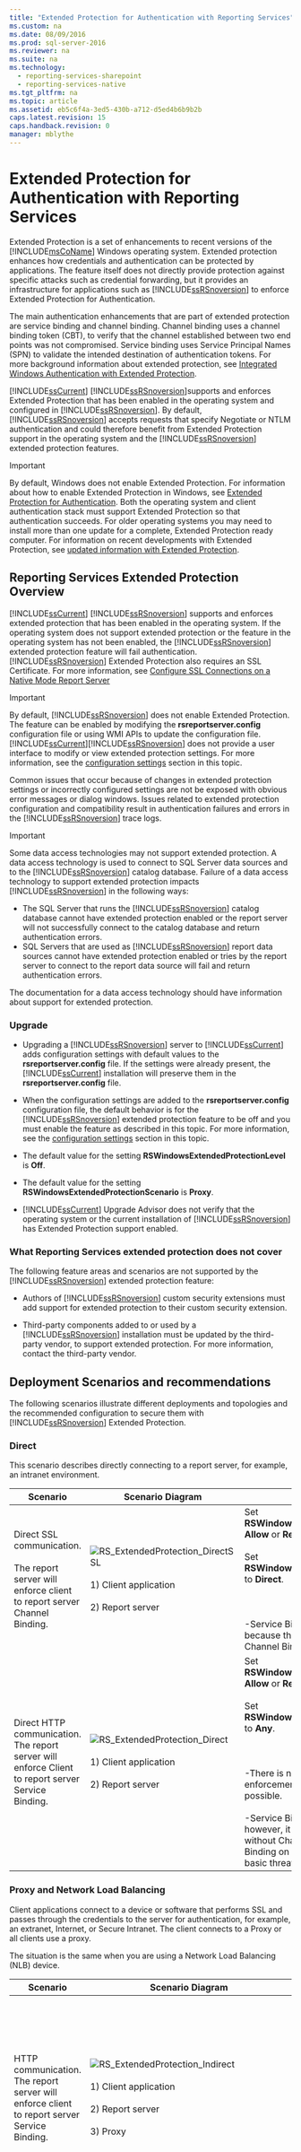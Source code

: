 ```yaml
---
title: "Extended Protection for Authentication with Reporting Services"
ms.custom: na
ms.date: 08/09/2016
ms.prod: sql-server-2016
ms.reviewer: na
ms.suite: na
ms.technology: 
  - reporting-services-sharepoint
  - reporting-services-native
ms.tgt_pltfrm: na
ms.topic: article
ms.assetid: eb5c6f4a-3ed5-430b-a712-d5ed4b6b9b2b
caps.latest.revision: 15
caps.handback.revision: 0
manager: mblythe
---
```

# Extended Protection for Authentication with Reporting Services
Extended Protection is a set of enhancements to recent versions of the [!INCLUDE[msCoName](../../Topics/TopicNameContainA/tokens/msCoName_md.md)] Windows operating system. Extended protection enhances how credentials and authentication can be protected by applications. The feature itself does not directly provide protection against specific attacks such as credential forwarding, but it provides an infrastructure for applications such as [!INCLUDE[ssRSnoversion](../../Topics/TopicNameContainA/tokens/ssRSnoversion_md.md)] to enforce Extended Protection for Authentication.  
  
 The main authentication enhancements that are part of extended protection are service binding and channel binding. Channel binding uses a channel binding token (CBT), to verify that the channel established between two end points was not compromised. Service binding uses Service Principal Names (SPN) to validate the intended destination of authentication tokens. For more background information about extended protection, see [Integrated Windows Authentication with Extended Protection](http://go.microsoft.com/fwlink/?LinkId=179922).  
  
 [!INCLUDE[ssCurrent](../../Topics/TopicNameContainA/tokens/ssCurrent_md.md)] [!INCLUDE[ssRSnoversion](../../Topics/TopicNameContainA/tokens/ssRSnoversion_md.md)]supports and enforces Extended Protection that has been enabled in the operating system and configured in [!INCLUDE[ssRSnoversion](../../Topics/TopicNameContainA/tokens/ssRSnoversion_md.md)]. By default, [!INCLUDE[ssRSnoversion](../../Topics/TopicNameContainA/tokens/ssRSnoversion_md.md)] accepts requests that specify Negotiate or NTLM authentication and could therefore benefit from Extended Protection support in the operating system and the [!INCLUDE[ssRSnoversion](../../Topics/TopicNameContainA/tokens/ssRSnoversion_md.md)] extended protection features.  
  
> [!IMPORTANT]  
>  By default, Windows does not enable Extended Protection. For information about how to enable Extended Protection in Windows, see [Extended Protection for Authentication](http://go.microsoft.com/fwlink/?LinkID=178431). Both the operating system and client authentication stack must support Extended Protection so that authentication succeeds. For older operating systems you may need to install more than one update for a complete, Extended Protection ready computer. For information on recent developments with Extended Protection, see [updated information with Extended Protection](http://go.microsoft.com/fwlink/?LinkId=183362).  
  
## Reporting Services Extended Protection Overview  
 [!INCLUDE[ssCurrent](../../Topics/TopicNameContainA/tokens/ssCurrent_md.md)] [!INCLUDE[ssRSnoversion](../../Topics/TopicNameContainA/tokens/ssRSnoversion_md.md)] supports and enforces extended protection that has been enabled in the operating system. If the operating system does not support extended protection or the feature in the operating system has not been enabled, the [!INCLUDE[ssRSnoversion](../../Topics/TopicNameContainA/tokens/ssRSnoversion_md.md)] extended protection feature will fail authentication. [!INCLUDE[ssRSnoversion](../../Topics/TopicNameContainA/tokens/ssRSnoversion_md.md)] Extended Protection also requires an SSL Certificate. For more information, see [Configure SSL Connections on a Native Mode Report Server](../../Topics/TopicNameContainA/Configure-SSL-Connections-on-a-Native-Mode-Report-Server.md)  
  
> [!IMPORTANT]  
>  By default, [!INCLUDE[ssRSnoversion](../../Topics/TopicNameContainA/tokens/ssRSnoversion_md.md)] does not enable Extended Protection. The feature can be enabled by modifying the **rsreportserver.config** configuration file or using WMI APIs to update the configuration file. [!INCLUDE[ssCurrent](../../Topics/TopicNameContainA/tokens/ssCurrent_md.md)][!INCLUDE[ssRSnoversion](../../Topics/TopicNameContainA/tokens/ssRSnoversion_md.md)] does not provide a user interface to modify or view extended protection settings. For more information, see the [configuration settings](#ConfigurationSettings) section in this topic.  
  
 Common issues that occur because of changes in extended protection settings or incorrectly configured settings are not be exposed with obvious error messages or dialog windows. Issues related to extended protection configuration and compatibility result in authentication failures and errors in the [!INCLUDE[ssRSnoversion](../../Topics/TopicNameContainA/tokens/ssRSnoversion_md.md)] trace logs.  
  
> [!IMPORTANT]  
>  Some data access technologies may not support extended protection. A data access technology is used to connect to SQL Server data sources and to the [!INCLUDE[ssRSnoversion](../../Topics/TopicNameContainA/tokens/ssRSnoversion_md.md)] catalog database. Failure of a data access technology to support extended protection impacts [!INCLUDE[ssRSnoversion](../../Topics/TopicNameContainA/tokens/ssRSnoversion_md.md)] in the following ways:  
>   
>  -   The SQL Server that runs the [!INCLUDE[ssRSnoversion](../../Topics/TopicNameContainA/tokens/ssRSnoversion_md.md)] catalog database cannot have extended protection enabled or the report server will not successfully connect to the catalog database and return authentication errors.  
> -   SQL Servers that are used as [!INCLUDE[ssRSnoversion](../../Topics/TopicNameContainA/tokens/ssRSnoversion_md.md)] report data sources cannot have extended protection enabled or tries by the report server to connect to the report data source will fail and return authentication errors.  
>   
>  The documentation for a data access technology should have information about support for extended protection.  
  
### Upgrade  
  
-   Upgrading a [!INCLUDE[ssRSnoversion](../../Topics/TopicNameContainA/tokens/ssRSnoversion_md.md)] server to [!INCLUDE[ssCurrent](../../Topics/TopicNameContainA/tokens/ssCurrent_md.md)] adds configuration settings with default values to the **rsreportserver.config** file. If the settings were already present, the [!INCLUDE[ssCurrent](../../Topics/TopicNameContainA/tokens/ssCurrent_md.md)] installation will preserve them in the **rsreportserver.config** file.  
  
-   When the configuration settings are added to the **rsreportserver.config** configuration file, the default behavior is for the [!INCLUDE[ssRSnoversion](../../Topics/TopicNameContainA/tokens/ssRSnoversion_md.md)] extended protection feature to be off and you must enable the feature as described in this topic. For more information, see the [configuration settings](#ConfigurationSettings) section in this topic.  
  
-   The default value for the setting **RSWindowsExtendedProtectionLevel** is **Off**.  
  
-   The default value for the setting **RSWindowsExtendedProtectionScenario** is **Proxy**.  
  
-   [!INCLUDE[ssCurrent](../../Topics/TopicNameContainA/tokens/ssCurrent_md.md)] Upgrade Advisor does not verify that the operating system or the current installation of [!INCLUDE[ssRSnoversion](../../Topics/TopicNameContainA/tokens/ssRSnoversion_md.md)] has Extended Protection support enabled.  
  
### What Reporting Services extended protection does not cover  
 The following feature areas and scenarios are not supported by the [!INCLUDE[ssRSnoversion](../../Topics/TopicNameContainA/tokens/ssRSnoversion_md.md)] extended protection feature:  
  
-   Authors of [!INCLUDE[ssRSnoversion](../../Topics/TopicNameContainA/tokens/ssRSnoversion_md.md)] custom security extensions must add support for extended protection to their custom security extension.  
  
-   Third-party components added to or used by a [!INCLUDE[ssRSnoversion](../../Topics/TopicNameContainA/tokens/ssRSnoversion_md.md)] installation must be updated by the third-party vendor, to support extended protection. For more information, contact the third-party vendor.  
  
## Deployment Scenarios and recommendations  
 The following scenarios illustrate different deployments and topologies and the recommended configuration to secure them with [!INCLUDE[ssRSnoversion](../../Topics/TopicNameContainA/tokens/ssRSnoversion_md.md)] Extended Protection.  
  
### Direct  
 This scenario describes directly connecting to a report server, for example, an intranet environment.  
  
|Scenario|Scenario Diagram|How to secure|  
|--------------|----------------------|-------------------|  
|Direct SSL communication.<br /><br /> The report server will enforce client to report server Channel Binding.|![RS&#95;ExtendedProtection&#95;DirectSSL](../../Topics/TopicNameNotContainA/images/RS_ExtendedProtection_DirectSSL.gif "RS_ExtendedProtection_DirectSSL")<br /><br /> 1) Client application<br /><br /> 2) Report server|Set **RSWindowsExtendedProtectionLevel** to **Allow** or **Require**.<br /><br /> Set **RSWindowsExtendedProtectionScenario** to **Direct**.<br /><br /> <br /><br /> -Service Binding is not necessary because the SSL channel will be used for Channel Binding.|  
|Direct HTTP communication. The report server will enforce Client to report server Service Binding.|![RS&#95;ExtendedProtection&#95;Direct](../../Topics/TopicNameNotContainA/images/RS_ExtendedProtection_Direct.gif "RS_ExtendedProtection_Direct")<br /><br /> 1) Client application<br /><br /> 2) Report server|Set **RSWindowsExtendedProtectionLevel** to **Allow** or **Require**.<br /><br /> Set **RSWindowsExtendedProtectionScenario** to **Any**.<br /><br /> <br /><br /> -There is no SSL Channel therefore no enforcement of Channel Binding is possible.<br /><br /> -Service Binding can be validated, however, it is not a complete defense without Channel binding and Service Binding on its own will only protect from basic threats.|  
  
### Proxy and Network Load Balancing  
 Client applications connect to a device or software that performs SSL and passes through the credentials to the server for authentication, for example, an extranet, Internet, or Secure Intranet. The client connects to a Proxy or all clients use a proxy.  
  
 The situation is the same when you are using a Network Load Balancing (NLB) device.  
  
|Scenario|Scenario Diagram|How to secure|  
|--------------|----------------------|-------------------|  
|HTTP communication. The report server will enforce client to report server Service Binding.|![RS&#95;ExtendedProtection&#95;Indirect](../../Topics/TopicNameNotContainA/images/RS_ExtendedProtection_Indirect.gif "RS_ExtendedProtection_Indirect")<br /><br /> 1) Client application<br /><br /> 2) Report server<br /><br /> 3) Proxy|Set **RSWindowsExtendedProtectionLevel** to **Allow** or **Require**.<br /><br /> Set **RSWindowsExtendedProtectionScenario** to **Any**.<br /><br /> <br /><br /> -There is no SSL Channel therefore no enforcement of Channel Binding is possible.<br /><br /> -The report server must be configured to know the name of the proxy server to make sure that the service binding is correctly enforced.|  
|HTTP communication.<br /><br /> The report server will enforce client to Proxy Channel Binding and client to report server Service Binding.|![RS&#95;ExtendedProtection&#95;Indirect&#95;SSL](../../Topics/TopicNameNotContainA/images/RS_ExtendedProtection_Indirect_SSL.gif "RS_ExtendedProtection_Indirect_SSL")<br /><br /> 1) Client application<br /><br /> 2) Report server<br /><br /> 3) Proxy|Set <br />                    **RSWindowsExtendedProtectionLevel** to **Allow** or **Require**.<br /><br /> Set **RSWindowsExtendedProtectionScenario** to **Proxy**.<br /><br /> <br /><br /> -SSL channel to proxy is available therefore channel binding to the proxy can be enforced.<br /><br /> -Service Binding can also be enforced.<br /><br /> -The Proxy name must be known to the report server and the report server administrator should either create a URL reservation for it, with a host header or configure the Proxy name in the Windows registry entry **BackConnectionHostNames**.|  
|Indirect HTTPS communication with a secure proxy. Report server will enforce client to proxy Channel Binding and Client to report server Service Binding.|![RS&#95;ExtendedProtection&#95;IndirectSSLandHTTPS](../../Topics/TopicNameNotContainA/images/RS_ExtendedProtection_IndirectSSLandHTTPS.gif "RS_ExtendedProtection_IndirectSSLandHTTPS")<br /><br /> 1) Client application<br /><br /> 2) Report server<br /><br /> 3) Proxy|Set <br />                    **RSWindowsExtendedProtectionLevel** to **Allow** or **Require**.<br /><br /> Set **RSWindowsExtendedProtectionScenario** to **Proxy**.<br /><br /> <br /><br /> -SSL channel to proxy is available therefore channel binding to the proxy can be enforced.<br /><br /> -Service Binding can also be enforced.<br /><br /> -The Proxy name must be known to the report server and the report server administrator should either create a URL reservation for it, with a host header or configure the Proxy name in the Windows registry entry **BackConnectionHostNames**.|  
  
### Gateway  
 This scenario describes Client applications connecting to a device or software that performs SSL and authenticates the user. Then the device or software impersonates the user context or a different user context before it makes a request to the report server.  
  
|Scenario|Scenario Diagram|How to secure|  
|--------------|----------------------|-------------------|  
|Indirect HTTP communication.<br /><br /> Gateway will enforce Client to Gateway channel binding. There is a Gateway to report server Service Binding.|![RS&#95;ExtendedProtection&#95;Indirect&#95;SSL](../../Topics/TopicNameNotContainA/images/RS_ExtendedProtection_Indirect_SSL.gif "RS_ExtendedProtection_Indirect_SSL")<br /><br /> 1) Client application<br /><br /> 2) Report server<br /><br /> 3) Gateway device|Set **RSWindowsExtendedProtectionLevel** to **Allow** or **Require**.<br /><br /> Set **RSWindowsExtendedProtectionScenario** to **Any**.<br /><br /> <br /><br /> -Channel Binding from client to report server is not possible because the gateway impersonates a context and therefore creates a new NTLM token.<br /><br /> -There is no SSL from the Gateway to report server therefore channel binding cannot be enforced.<br /><br /> -Service Binding can be enforced.<br /><br /> -The Gateway device should be configured by your administrator to enforce channel binding.|  
|Indirect HTTPS communication with a Secure Gateway. The Gateway will enforce Client to Gateway Channel Binding and the report server will enforce Gateway to report server Channel Binding.|![RS&#95;ExtendedProtection&#95;IndirectSSLandHTTPS](../../Topics/TopicNameNotContainA/images/RS_ExtendedProtection_IndirectSSLandHTTPS.gif "RS_ExtendedProtection_IndirectSSLandHTTPS")<br /><br /> 1) Client application<br /><br /> 2) Report server<br /><br /> 3) Gateway device|Set **RSWindowsExtendedProtectionLevel** to **Allow** or **Require**.<br /><br /> Set **RSWindowsExtendedProtectionScenario** to **Direct**.<br /><br /> <br /><br /> -Channel Binding from client to report server is not possible because the gateway impersonates a context and therefore creates a new NTLM token.<br /><br /> -SSL from Gateway to the report sever means channel binding can be enforced.<br /><br /> -Service Binding is not required.<br /><br /> -The Gateway device should be configured by your administrator to enforce channel binding.|  
  
### Combination  
 This scenario describes Extranet or Internet environments where the client connects a Proxy. This is in combination with an intranet environment where a client connects to report server.  
  
|Scenario|Scenario Diagram|How to secure|  
|--------------|----------------------|-------------------|  
|Indirect and direct access from client to report server service without SSL on either of the client to proxy or client to report sever connections.|1) Client application<br /><br /> 2) Report server<br /><br /> 3) Proxy<br /><br /> 4) Client application|Set **RSWindowsExtendedProtectionLevel** to **Allow** or **Require**.<br /><br /> Set **RSWindowsExtendedProtectionScenario** to **Any**.<br /><br /> <br /><br /> -Service Binding from client to report server can be enforced.<br /><br /> -The Proxy name must be known to the report server and the report server administrator should either create a URL reservation for it, with a host header or configure the Proxy name in the Windows registry entry **BackConnectionHostNames**.|  
|Indirect and direct access from client to report server where the client establishes an SSL connection to the proxy or report server.|![RS&#95;ExtendedProtection&#95;CombinationSSL](../../Topics/TopicNameNotContainA/images/RS_ExtendedProtection_CombinationSSL.gif "RS_ExtendedProtection_CombinationSSL")<br /><br /> 1) Client application<br /><br /> 2) Report server<br /><br /> 3) Proxy<br /><br /> 4) Client application|Set **RSWindowsExtendedProtectionLevel** to **Allow** or **Require**.<br /><br /> Set **RSWindowsExtendedProtectionScenario** to **Proxy**.<br /><br /> <br /><br /> -Channel Binding can be used<br /><br /> -The Proxy name must be known to the report server and the report server administrator should either create a URL reservation for the proxy, with a host header or configure the Proxy name in the Windows registry entry **BackConnectionHostNames**.|  
  
## Configuring Reporting Rervices extended protection  
 The **rsreportserver.config** file contains the configuration values that control the behavior of [!INCLUDE[ssRSnoversion](../../Topics/TopicNameContainA/tokens/ssRSnoversion_md.md)] extended protection.  
  
 For more information on using and editing the **rsreportserver.config** file, see [RsReportServer.config Configuration File](../../Topics/TopicNameNotContainA/RsReportServer.config-Configuration-File.md). The extended protection settings can also be changed and inspected using WMI APIs. For more information, see [SetExtendedProtectionSettings Method (WMI MSReportServer_ConfigurationSetting)](../../Topics/TopicNameNotContainA/SetExtendedProtectionSettings-Method--WMI-MSReportServer_ConfigurationSetting-.md).  
  
 When validation of the configuration settings fail, the authentication types **RSWindowsNTLM**, **RSWindowsKerberos** and **RSWindowsNegotiate** are disabled on the report server.  
  
###  <a name="ConfigurationSettings"></a> Configuration Settings for reporting services extended protection  
 The following table provides information about configuration settings that appear in the **rsreportserver.config** for extended protection.  
  
|Setting|Description|  
|-------------|-----------------|  
|**RSWindowsExtendedProtectionLevel**|Specifies the degree of enforcement of extended protection. Valid values are:<br /><br /> **Off**: Default. Specifies no channel binding or service binding verification.<br /><br /> **Allow** supports extended protection but does not require it.  Specifies:<br /><br /> -Extended protection will be enforced for client applications that are running on operating systems that support extended protection. How protection is enforced is determined by setting **RsWindowsExtendedProtectionScenario**<br /><br /> -Authentication will be allowed for applications that are running on operating systems which do not support extended protection.<br /><br /> **Require** specifies:<br /><br /> -Extended protection will be enforced for client applications that are running on operating systems that support extended protection.<br /><br /> -Authentication will **not** be allowed for applications that are running on operating systems which do not support extended protection.|  
|**RsWindowsExtendedProtectionScenario**|Specifies what forms of extended protection are validated: Channel binding, Service Binding, or both. Valid values are:<br /><br /> **Proxy**: Default. Specifies:<br /><br /> -Windows NTLM, Kerberos, and Negotiate authentication when a channel binding token is present.<br /><br /> -Service Binding is enforced.<br /><br /> **Any** Specifies:<br /><br /> -Windows NTLM, Kerberos, and Negotiate authentication and a channel binding are not required.<br /><br /> -Service binding is enforced.<br /><br /> **Direct** Specifies:<br /><br /> -Windows NTLM, Kerberos, and Negotiate authentication when a CBT is present, an SSL connection to the current service is present, and the CBT for the SSL connection matches the CBT of the NTLM, Kerberos or negotiate token.<br /><br /> -Service Binding is not enforced.<br /><br /> <br /><br /> Note: The **RsWindowsExtendedProtectionScenario** setting is ignored if **RsWindowsExtendedProtectionLevel** is set to **OFF**.|  
  
 Example entries in the **rsreportserver.config** configuration file:  
  
```  
<Authentication>  
         <RSWindowsExtendedProtectionLevel>Allow</RSWindowsExtendedProtectionLevel>  
         <RSWindowsExtendedProtectionScenario>Proxy</RSWindowsExtendedProtectionLevel>  
</Authentication>  
```  
  
## Service Binding and included SPNs  
 Service binding uses Service Principal Names or SPN to validate the intended destination of authentication tokens. [!INCLUDE[ssRSnoversion](../../Topics/TopicNameContainA/tokens/ssRSnoversion_md.md)] uses the existing URL reservation information to build a list of SPNs that are considered valid. Using the URL reservation information for validation of both SPN and URL reservations enables system administrators to manage both from a single location.  
  
 The list of valid SPNs is updated when the report server starts, the configuration settings for extended protection are changed, or when the application domain is recycled.  
  
 The valid list of SPNs is specific for each application. For example, Report Manager and Report Server will each have a different list of valid SPNs calculated.  
  
 The list of valid SPNs calculated for an application is determined by the following factors:  
  
-   Each URL reservation.  
  
-   Each SPN retrieved from the domain controller for the reporting services service account.  
  
-   If a URL reservation includes wildcard characters ('*' or '+'), then Report Server will add each entry from the hosts collection.  
  
### Hosts collection sources.  
 The following table lists the potential sources for the Hosts collection.  
  
|Type of source|Description|  
|--------------------|-----------------|  
|ComputerNameDnsDomain|The name of the DNS domain assigned to the local computer. If the local computer is a node in a cluster, the DNS domain name of the cluster virtual server is used.|  
|ComputerNameDnsFullyQualified|The fully qualified DNS name that uniquely identifies the local computer. This name is a combination of the DNS host name and the DNS domain name, using the form *HostName*.*DomainName*. If the local computer is a node in a cluster, the fully qualified DNS name of the cluster virtual server is used.|  
|ComputerNameDnsHostname|The DNS host name of the local computer. If the local computer is a node in a cluster, the DNS host name of the cluster virtual server is used.|  
|ComputerNameNetBIOS|The NetBIOS name of the local computer. If the local computer is a node in a cluster, the NetBIOS name of the cluster virtual server is used.|  
|ComputerNamePhysicalDnsDomain|The name of the DNS domain assigned to the local computer. If the local computer is a node in a cluster, the DNS domain name of the local computer is used, not the name of the cluster virtual server.|  
|ComputerNamePhysicalDnsFullyQualified|The fully qualified DNS name that uniquely identifies the computer. If the local computer is a node in a cluster, the fully qualified DNS name of the local computer, is used not the name of the cluster virtual server.<br /><br /> The fully qualified DNS name is a combination of the DNS host name and the DNS domain name, using the form *HostName*.*DomainName*.|  
|ComputerNamePhysicalDnsHostname|The DNS host name of the local computer. If the local computer is a node in a cluster, the DNS host name of the local computer is used, not the name of the cluster virtual server.|  
|ComputerNamePhysicalNetBIOS|The NetBIOS name of the local computer. If the local computer is a node in a cluster, the NetBIOS name of the local computer, not the name of the cluster virtual server.|  
  
 As SPNs are added, an entry is added to the trace log that resembles the following:  
  
 `rshost!rshost!10a8!01/07/2010-19:29:38:: i INFO: SPN Whitelist Added <ComputerNamePhysicalNetBIOS> - <theservername>.`  
  
 `rshost!rshost!10a8!01/07/2010-19:29:38:: i INFO: SPN Whitelist Added <ComputerNamePhysicalDnsHostname> - <theservername>.`  
  
 For more information, see [Register a Service Principal Name (SPN) for a Report Server](../../Topics/TopicNameContainA/Register-a-Service-Principal-Name--SPN--for-a-Report-Server.md) and [About URL Reservations and Registration  (SSRS Configuration Manager)](../../Topics/TopicNameNotContainA/About-URL-Reservations-and-Registration---SSRS-Configuration-Manager-.md).  
  
## See Also  
 [Connect to the Database Engine Using Extended Protection](../../Topics/TopicNameNotContainA/Connect-to-the-Database-Engine-Using-Extended-Protection.md)   
 [Extended Protection for Authentication Overview](http://go.microsoft.com/fwlink/?LinkID=177943)   
 [Integrated Windows Authentication with Extended Protection](http://go.microsoft.com/fwlink/?LinkId=179922)   
 [Microsoft Security Advisory: Extended protection for authentication](http://go.microsoft.com/fwlink/?LinkId=179923)   
 [Report Server Service Trace Log](../../Topics/TopicNameNotContainA/Report-Server-Service-Trace-Log.md)   
 [RsReportServer.config Configuration File](../../Topics/TopicNameNotContainA/RsReportServer.config-Configuration-File.md)   
 [SetExtendedProtectionSettings Method (WMI MSReportServer_ConfigurationSetting)](../../Topics/TopicNameNotContainA/SetExtendedProtectionSettings-Method--WMI-MSReportServer_ConfigurationSetting-.md)